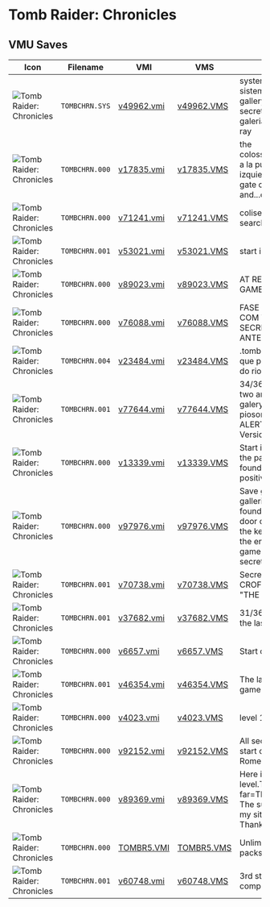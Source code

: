 # Tomb Raider: Chronicles

## VMU Saves

| Icon | Filename | VMI | VMS | Description |
|------|----------|-----|-----|-------------|
| ![Tomb Raider: Chronicles](../icons/TOMBCHRN.SYS.GIF) | `TOMBCHRN.SYS` | [v49962.vmi](v49962.vmi) | [v49962.VMS](v49962.VMS) | system file/archivo de sistemaall secrets found, gallery unlocked.todos los secretos encontrados, galeria completa.ame y ray 
| ![Tomb Raider: Chronicles](../icons/TOMBCHRN.000.GIF) | `TOMBCHRN.000` | [v17835.vmi](v17835.vmi) | [v17835.VMS](v17835.VMS) | the colosseum/coliseodirigete a la puerta grande de la izquierda y listo!!go to the gate on the left and...done!!  ame y ray 
| ![Tomb Raider: Chronicles](../icons/TOMBCHRN.000.GIF) | `TOMBCHRN.000` | [v71241.vmi](v71241.vmi) | [v71241.VMS](v71241.VMS) | coliseum and you need search the altar object   
| ![Tomb Raider: Chronicles](../icons/TOMBCHRN.001.GIF) | `TOMBCHRN.001` | [v53021.vmi](v53021.vmi) | [v53021.VMS](v53021.VMS) | start in the third story 
| ![Tomb Raider: Chronicles](../icons/TOMBCHRN.000.GIF) | `TOMBCHRN.000` | [v89023.vmi](v89023.vmi) | [v89023.VMS](v89023.VMS) | AT RED ALERT BEFOR GAME COMPLETE 
| ![Tomb Raider: Chronicles](../icons/TOMBCHRN.000.GIF) | `TOMBCHRN.000` | [v76088.vmi](v76088.vmi) | [v76088.VMS](v76088.VMS) | FASE THE 13TH FLOOR COM TODOS OS SECRETS DAS FASES ANTERIORES.  
| ![Tomb Raider: Chronicles](../icons/TOMBCHRN.004.GIF) | `TOMBCHRN.004` | [v23484.vmi](v23484.vmi) | [v23484.VMS](v23484.VMS) | .tomb raider old mil tem que passarpelo monstro do rio 
| ![Tomb Raider: Chronicles](../icons/TOMBCHRN.001.GIF) | `TOMBCHRN.001` | [v77644.vmi](v77644.vmi) | [v77644.VMS](v77644.VMS) | 34/36 secrets the other two are in the shoting galery the other is the pioson gas labirint at RED ALERT fase.Pal-m Version  
| ![Tomb Raider: Chronicles](../icons/TOMBCHRN.000.GIF) | `TOMBCHRN.000` | [v13339.vmi](v13339.vmi) | [v13339.VMS](v13339.VMS) | Start in the submarine in the part whit you must be found the battery in positive form. 
| ![Tomb Raider: Chronicles](../icons/TOMBCHRN.000.GIF) | `TOMBCHRN.000` | [v97976.vmi](v97976.vmi) | [v97976.VMS](v97976.VMS) | Save game with all galleries open, all secrets founded right in the last door of the game (with the key to open). Watch the end or start a new game without worry about secrets. 
| ![Tomb Raider: Chronicles](../icons/TOMBCHRN.001.GIF) | `TOMBCHRN.001` | [v70738.vmi](v70738.vmi) | [v70738.VMS](v70738.VMS) | Secret agent LARA CROFT will take you to "THE 13th FLOOR" . 
| ![Tomb Raider: Chronicles](../icons/TOMBCHRN.001.GIF) | `TOMBCHRN.001` | [v37682.vmi](v37682.vmi) | [v37682.VMS](v37682.VMS) | 31/36 secrets found in the last faze. 
| ![Tomb Raider: Chronicles](../icons/TOMBCHRN.000.GIF) | `TOMBCHRN.000` | [v6657.vmi](v6657.vmi) | [v6657.VMS](v6657.VMS) | Start of the last adventure 
| ![Tomb Raider: Chronicles](../icons/TOMBCHRN.001.GIF) | `TOMBCHRN.001` | [v46354.vmi](v46354.vmi) | [v46354.VMS](v46354.VMS) | The last save before the game was complete 
| ![Tomb Raider: Chronicles](../icons/TOMBCHRN.000.GIF) | `TOMBCHRN.000` | [v4023.vmi](v4023.vmi) | [v4023.VMS](v4023.VMS) | level 1-10 
| ![Tomb Raider: Chronicles](../icons/TOMBCHRN.000.GIF) | `TOMBCHRN.000` | [v92152.vmi](v92152.vmi) | [v92152.VMS](v92152.VMS) | All secrets opened, and start on level, Streets of Rome. 
| ![Tomb Raider: Chronicles](../icons/TOMBCHRN.000.GIF) | `TOMBCHRN.000` | [v89369.vmi](v89369.vmi) | [v89369.VMS](v89369.VMS) | Here is the 2nd to 7th level.Try my favorites so far=The Colosseum and The submarine. Check out my site to allsega.com/ Thanks! 
| ![Tomb Raider: Chronicles](../icons/TOMBCHRN.000.GIF) | `TOMBCHRN.000` | [TOMBR5.VMI](TOMBR5.VMI) | [TOMBR5.VMS](TOMBR5.VMS) | Unlimited Uzi, Large Med packs.
| ![Tomb Raider: Chronicles](../icons/TOMBCHRN.001.GIF) | `TOMBCHRN.001` | [v60748.vmi](v60748.vmi) | [v60748.VMS](v60748.VMS) | 3rd stage almost completed 
